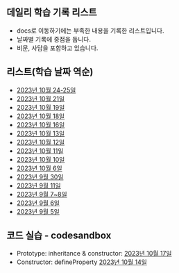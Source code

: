 ## 데일리 학습 기록 리스트

- docs로 이동하기에는 부족한 내용을 기록한 리스트입니다.
- 날짜별 기록에 중점을 둡니다.
- 비문, 사담을 포함하고 있습니다.

## 리스트(학습 날짜 역순)

- [2023년 10월 24-25일](https://github.com/dusunax/javascript/blob/main/logs/daily-log/2023/231024-25.md)
- [2023년 10월 21일](https://github.com/dusunax/javascript/blob/main/logs/daily-log/2023/231021.md)
- [2023년 10월 19일](https://github.com/dusunax/javascript/blob/main/logs/daily-log/2023/231019.md)
- [2023년 10월 18일](https://github.com/dusunax/javascript/blob/main/logs/daily-log/2023/231018.md)
- [2023년 10월 16일](https://github.com/dusunax/javascript/blob/main/logs/daily-log/2023/231016.md)
- [2023년 10월 13일](https://github.com/dusunax/javascript/blob/main/logs/daily-log/2023/231013.md)
- [2023년 10월 12일](https://github.com/dusunax/javascript/blob/main/logs/daily-log/2023/231012.md)
- [2023년 10월 11일](https://github.com/dusunax/javascript/blob/main/logs/daily-log/2023/231011.md)
- [2023년 10월 10일](https://github.com/dusunax/javascript/blob/main/logs/daily-log/2023/231010.md)
- [2023년 10월 6일](https://github.com/dusunax/javascript/blob/main/logs/daily-log/2023/231006.md)
- [2023년 9월 30일](https://github.com/dusunax/javascript/blob/main/logs/daily-log/2023/230930.md)
- [2023년 9월 11일](https://github.com/dusunax/javascript/blob/main/logs/daily-log/2023/230911.md)
- [2023년 9월 7~8일](https://github.com/dusunax/javascript/blob/main/logs/daily-log/2023/230908.md)
- [2023년 9월 6일](https://github.com/dusunax/javascript/blob/main/logs/daily-log/2023/230906.md)
- [2023년 9월 5일](https://github.com/dusunax/javascript/blob/main/logs/daily-log/2023/230905.md)

## 코드 실습 - codesandbox

- Prototype: inheritance & constructor: [2023년 10월 17일](https://codesandbox.io/s/study-prototype-89k8fy?file=/src/index.mjs)
- Constructor: defineProperty [2023년 10월 14일](https://codesandbox.io/s/study-descriptors-scope-k6cz66?file=/src/index.mjs)
